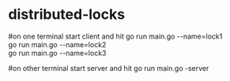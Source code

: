 # distributed-locks

#on one terminal start client and hit
go run main.go --name=lock1  
go run main.go --name=lock2  
go run main.go --name=lock3  

#on other terminal start server and hit
go run main.go -server
